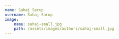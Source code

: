 ```yaml
---
name: Sahaj Sarup
username: Sahaj Sarup
image:
    name: sahaj-small.jpg
    path: /assets/images/authors/sahaj-small.jpg
---
```

